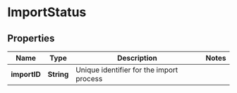 

# ImportStatus


## Properties

Name | Type | Description | Notes
------------ | ------------- | ------------- | -------------
**importID** | **String** | Unique identifier for the import process | 



